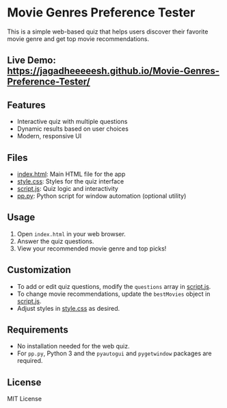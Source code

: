 # Movie Genres Preference Tester

This is a simple web-based quiz that helps users discover their favorite movie genre and get top movie recommendations.

## Live Demo: https://jagadheeeeesh.github.io/Movie-Genres-Preference-Tester/
## Features

- Interactive quiz with multiple questions
- Dynamic results based on user choices
- Modern, responsive UI

## Files

- [index.html](index.html): Main HTML file for the app
- [style.css](style.css): Styles for the quiz interface
- [script.js](script.js): Quiz logic and interactivity
- [pp.py](pp.py): Python script for window automation (optional utility)

## Usage

1. Open `index.html` in your web browser.
2. Answer the quiz questions.
3. View your recommended movie genre and top picks!

## Customization

- To add or edit quiz questions, modify the `questions` array in [script.js](script.js).
- To change movie recommendations, update the `bestMovies` object in [script.js](script.js).
- Adjust styles in [style.css](style.css) as desired.

## Requirements

- No installation needed for the web quiz.
- For `pp.py`, Python 3 and the `pyautogui` and `pygetwindow` packages are required.

## License

MIT License

